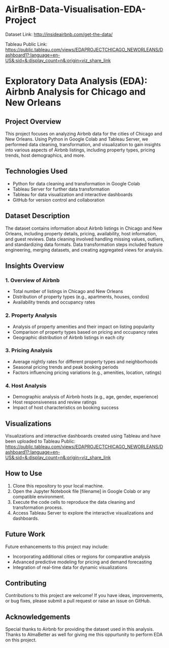 # AirBnB-Data-Visualisation-EDA-Project

Dataset Link:
http://insideairbnb.com/get-the-data/

Tableau Public Link:
https://public.tableau.com/views/EDAPROJECTCHICAGO_NEWORLEANS/Dashboard1?:language=en-US&:sid=&:display_count=n&:origin=viz_share_link

# Exploratory Data Analysis (EDA): Airbnb Analysis for Chicago and New Orleans

## Project Overview
This project focuses on analyzing Airbnb data for the cities of Chicago and New Orleans. Using Python in Google Colab and Tableau Server, we performed data cleaning, transformation, and visualization to gain insights into various aspects of Airbnb listings, including property types, pricing trends, host demographics, and more.

## Technologies Used
- Python for data cleaning and transformation in Google Colab
- Tableau Server for further data transformation
- Tableau for data visualization and interactive dashboards
- GitHub for version control and collaboration

## Dataset Description
The dataset contains information about Airbnb listings in Chicago and New Orleans, including property details, pricing, availability, host information, and guest reviews. Data cleaning involved handling missing values, outliers, and standardizing data formats. Data transformation steps included feature engineering, merging datasets, and creating aggregated views for analysis.

## Insights Overview
### 1. Overview of Airbnb
- Total number of listings in Chicago and New Orleans
- Distribution of property types (e.g., apartments, houses, condos)
- Availability trends and occupancy rates

### 2. Property Analysis
- Analysis of property amenities and their impact on listing popularity
- Comparison of property types based on pricing and occupancy rates
- Geographic distribution of Airbnb listings in each city

### 3. Pricing Analysis
- Average nightly rates for different property types and neighborhoods
- Seasonal pricing trends and peak booking periods
- Factors influencing pricing variations (e.g., amenities, location, ratings)

### 4. Host Analysis
- Demographic analysis of Airbnb hosts (e.g., age, gender, experience)
- Host responsiveness and review ratings
- Impact of host characteristics on booking success

## Visualizations
Visualizations and interactive dashboards created using Tableau and have been uploaded to Tableau Public:
https://public.tableau.com/views/EDAPROJECTCHICAGO_NEWORLEANS/Dashboard1?:language=en-US&:sid=&:display_count=n&:origin=viz_share_link

## How to Use
1. Clone this repository to your local machine.
2. Open the Jupyter Notebook file [filename] in Google Colab or any compatible environment.
3. Execute the code cells to reproduce the data cleaning and transformation process.
4. Access Tableau Server to explore the interactive visualizations and dashboards.

## Future Work
Future enhancements to this project may include:
- Incorporating additional cities or regions for comparative analysis
- Advanced predictive modeling for pricing and demand forecasting
- Integration of real-time data for dynamic visualizations

## Contributing
Contributions to this project are welcome! If you have ideas, improvements, or bug fixes, please submit a pull request or raise an issue on GitHub.

## Acknowledgements
Special thanks to Airbnb for providing the dataset used in this analysis. 
Thanks to AlmaBetter as well for giving me this oppurtunity to perform EDA on this project.
